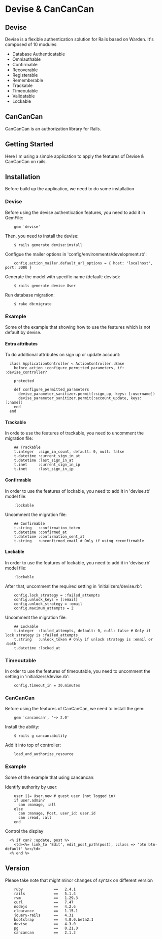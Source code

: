 # Devise & CanCanCan

## Devise

Devise is a flexible authentication solution for Rails based on Warden.
It's composed of 10 modules:

  - Database Authenticatable
  - Omniauthable
  - Confirmable
  - Recoverable
  - Registerable
  - Rememberable
  - Trackable
  - Timeoutable
  - Validatable
  - Lockable

## CanCanCan

CanCanCan is an authorization library for Rails.

## Getting Started

Here I'm using a simple application to apply the features of Devise & CanCanCan on rails.

## Installation

Before build up the application, we need to do some installation

### Devise

Before using the devise authentication features, you need to add it in GemFile:
```
    gem 'devise'
```

Then, you need to install the devise:
```
    $ rails generate devise:install
```

Configue the mailer options in 'config/environments/development.rb':
```
    config.action_mailer.default_url_options = { host: 'localhost', port: 3000 }
```

Generate the model with specific name (default: devise):
```
    $ rails generate devise User
```

Run database migration:
```
    $ rake db:migrate
```

### Example

Some of the example that showing how to use the features which is not default by devise.

#### Extra attributes

To do additional attributes on sign up or update account:

```
  class ApplicationController < ActionController::Base
    before_action :configure_permitted_parameters, if: :devise_controller?

    protected

    def configure_permitted_parameters
      devise_parameter_sanitizer.permit(:sign_up, keys: [:username])
      devise_parameter_sanitizer.permit(:account_update, keys: [:name])
    end
  end
```

#### Trackable

In orde to use the features of trackable, you need to uncomment the migration file:

```
    ## Trackable
    t.integer  :sign_in_count, default: 0, null: false
    t.datetime :current_sign_in_at
    t.datetime :last_sign_in_at
    t.inet     :current_sign_in_ip
    t.inet     :last_sign_in_ip
```

#### Confirmable

In order to use the features of lockable, you need to add it in 'devise.rb' model file:

```
    :lockable
```

Uncomment the migration file:

```
    ## Confirmable
    t.string   :confirmation_token
    t.datetime :confirmed_at
    t.datetime :confirmation_sent_at
    t.string   :unconfirmed_email # Only if using reconfirmable
```

#### Lockable

In order to use the features of lockable, you need to add it in 'devise.rb' model file:

```
    :lockable
```

After that, uncomment the required setting in 'initializers/devise.rb':

```
    config.lock_strategy = :failed_attempts
    config.unlock_keys = [:email]
    config.unlock_strategy = :email
    config.maximum_attempts = 2
```

Uncomment the migration file:

```
    ## Lockable
    t.integer  :failed_attempts, default: 0, null: false # Only if lock strategy is :failed_attempts
    t.string   :unlock_token # Only if unlock strategy is :email or :both
    t.datetime :locked_at
```

### Timeoutable

In order to use the features of timeoutable, you need to uncomment the setting in 'initializers/devise.rb':

```
    config.timeout_in = 30.minutes
```

### CanCanCan

Before using the features of CanCanCan, we need to install the gem:

```
    gem 'cancancan', '~> 2.0'
```

Install the ability:

```
    $ rails g cancan:ability
```

Add it into top of controller:

```
    load_and_authorize_resource
```

### Example

Some of the example that using cancancan:

Identify authority by user:

```
    user ||= User.new # guest user (not logged in)
    if user.admin?
      can :manage, :all
    else
      can :manage, Post, user_id: user.id
      can :read, :all
    end
```

Control the display
```
  <% if can? :update, post %>
    <td><%= link_to 'Edit', edit_post_path(post), :class => 'btn btn-default' %></td>
  <% end %>
```


## Version

Please take note that might minor changes of syntax on different version

```
    ruby              ==   2.4.1
    rails             ==   5.1.4
    rvm               ==   1.29.3
    curl              ==   7.47
    nodejs            ==   4.2.6
    clearance         ==   1.15.1
    jquery-rails      ==   4.31
    bootstrap         ==   4.0.0.beta2.1
    devise            ==   4.3.0
    pg                ==   0.21.0
    cancancan         ==   2.1.2
```
